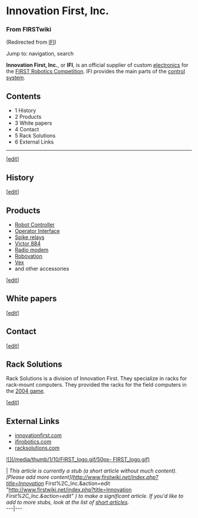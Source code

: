 # Innovation First, Inc.

### From FIRSTwiki

(Redirected from [IFI](/index.php?title=IFI&redirect=no "IFI" ))

Jump to: navigation, search

**Innovation First, Inc.**, or **IFI**, is an official supplier of custom [electronics](Electronics_and_circuitry "Electronics and circuitry" ) for the [FIRST Robotics Competition](FIRST_Robotics_Competition "FIRST Robotics Competition" ). IFI provides the main parts of the [control system](Control_system "Control system" ). 

## Contents

  * 1 History
  * 2 Products
  * 3 White papers
  * 4 Contact
  * 5 Rack Solutions
  * 6 External Links  
---  
  
[[edit](/index.php?title=Innovation_First%2C_Inc.&action=edit&section=1 "Edit
section: History" )]

## History

[[edit](/index.php?title=Innovation_First%2C_Inc.&action=edit&section=2 "Edit
section: Products" )]

## Products

  * [Robot Controller](robot-controller)
  * [Operator Interface](operator-interface)
  * [Spike relays](/index.php?title=Spike_relays&action=edit "Spike relays" )
  * [Victor 884](victor-884)
  * [Radio modem](Radio_modem "Radio modem" )
  * [Robovation](robovation)
  * [Vex](Vex "Vex" )
  * and other accessories 

[[edit](/index.php?title=Innovation_First%2C_Inc.&action=edit&section=3 "Edit
section: White papers" )]

## White papers

[[edit](/index.php?title=Innovation_First%2C_Inc.&action=edit&section=4 "Edit
section: Contact" )]

## Contact

[[edit](/index.php?title=Innovation_First%2C_Inc.&action=edit&section=5 "Edit
section: Rack Solutions" )]

##  Rack Solutions

Rack Solutions is a division of Innovation First. They specialize in racks for
rack-mount computers. They provided the racks for the field computers in the
[2004 game](Game_%282004%29 "Game \(2004\)" ).

[[edit](/index.php?title=Innovation_First%2C_Inc.&action=edit&section=6 "Edit
section: External Links" )]

##  External Links

  * [innovationfirst.com](http://www.innovationfirst.com "http://www.innovationfirst.com" )
  * [ifirobotics.com](http://www.ifirobotics.com/ "http://www.ifirobotics.com/" )
  * [racksolutions.com](http://www.racksolutions.com/ "http://www.racksolutions.com/" )

[![](/media/thumb/1/10/FIRST_logo.gif/50px-
FIRST_logo.gif)](Image:FIRST_logo.gif "" )

|  _This article is currently a stub (a short article without much content).
[Please add more content](http://www.firstwiki.net/index.php?title=Innovation_
First%2C_Inc.&action=edit "http://www.firstwiki.net/index.php?title=Innovation
_First%2C_Inc.&action=edit" ) to make a significant article. If you'd like to
add to more stubs, look at the list of [short
articles](Special:Shortpages "Special:Shortpages" )._  
---|---  
  
